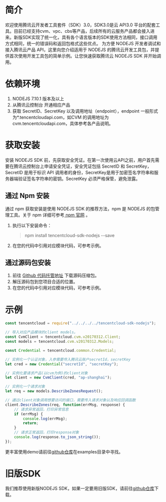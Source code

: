 # 简介
欢迎使用腾讯云开发者工具套件（SDK）3.0，SDK3.0是云 API3.0 平台的配套工具。目前已经支持cvm、vpc、cbs等产品，后续所有的云服务产品都会接入进来。新版SDK实现了统一化，具有各个语言版本的SDK使用方法相同，接口调用方式相同，统一的错误码和返回包格式这些优点。
为方便 NODEJS 开发者调试和接入腾讯云产品 API，这里向您介绍适用于 NODEJS 的腾讯云开发工具包，并提供首次使用开发工具包的简单示例。让您快速获取腾讯云 NODEJS SDK 并开始调用。
# 依赖环境
1. NODEJS 7.10.1 版本及以上
2. 从腾讯云控制台 开通相应产品
3. 获取 SecretID、SecretKey 以及调用地址（endpoint），endpoint 一般形式为*.tencentcloudapi.com，如CVM 的调用地址为 cvm.tencentcloudapi.com，具体参考各产品说明。

# 获取安装
安装 NODEJS SDK 前，先获取安全凭证。在第一次使用云API之前，用户首先需要在腾讯云控制台上申请安全凭证，安全凭证包括 SecretID 和 SecretKey， SecretID 是用于标识 API 调用者的身份，SecretKey是用于加密签名字符串和服务器端验证签名字符串的密钥。SecretKey 必须严格保管，避免泄露。
## 通过 Npm 安装
通过 npm 获取安装是使用 NODEJS SDK 的推荐方法，npm 是 NODEJS 的包管理工具。关于 npm 详细可参考[ npm 官网](https://www.npmjs.com/) 。
1. 执行以下安装命令：
    > npm install tencentcloud-sdk-nodejs --save
2. 在您的代码中引用对应模块代码，可参考示例。

## 通过源码包安装
1. 前往 [Github 代码托管地址](https://github.com/tencentcloud/tencentcloud-sdk-nodejs) 下载源码压缩包。
2. 解压源码包到您项目合适的位置。
3. 在您的代码中引用对应模块代码，可参考示例。

# 示例
```js
const tencentcloud = require("../../../../tencentcloud-sdk-nodejs");

// 导入对应产品模块的client models。
const CvmClient = tencentcloud.cvm.v20170312.Client;
const models = tencentcloud.cvm.v20170312.Models;

const Credential = tencentcloud.common.Credential;

// 实例化一个认证对象，入参需要传入腾讯云账户secretId，secretKey
let cred = new Credential("secretId", "secretKey");

// 实例化要请求产品(以cvm为例)的client对象
let client = new CvmClient(cred, "ap-shanghai");

// 实例化一个请求对象
let req = new models.DescribeZonesRequest();

// 通过client对象调用想要访问的接口，需要传入请求对象以及响应回调函数
client.DescribeZones(req, function(errMsg, response) {
    // 请求异常返回，打印异常信息
    if (errMsg) {
        console.log(errMsg);
        return;
    }
    // 请求正常返回，打印response对象
    console.log(response.to_json_string());
});
```
更丰富使用demo请前往[github仓库](https://github.com/tencentcloud/tencentcloud-sdk-nodejs)在examples目录中寻找。

# 旧版SDK
我们推荐使用新版NODEJS SDK，如果一定要用旧版SDK，请前往[github仓库](https://github.com/CFETeam/qcloudapi-sdk)下载。
